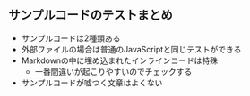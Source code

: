 ## サンプルコードのテストまとめ

-   サンプルコードは2種類ある
-   外部ファイルの場合は普通のJavaScriptと同じテストができる
-   Markdownの中に埋め込まれたインラインコードは特殊
    -   一番間違いが起こりやすいのでチェックする
-   サンプルコードが嘘つく文章はよくない
